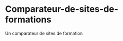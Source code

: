 # Comparateur-de-sites-de-formations
<div>
<p>Un comparateur de sites de formation</p>
</div>
<br/>

<div>
<img src="" />
</div>
